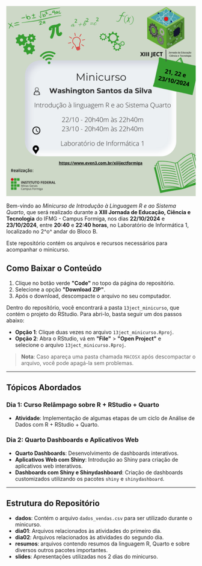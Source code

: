 
![](minicurso.png)

Bem-vindo ao *Minicurso de Introdução à Linguagem R e ao Sistema Quarto*, que 
será realizado durante a **XIII Jornada de Educação, Ciência e Tecnologia** 
do IFMG - Campus Formiga, nos dias **22/10/2024** e **23/10/2024**, entre 
**20:40** e **22:40 horas**, no Laboratório de Informática 1, localizado 
no 2^o^ andar do Bloco B.

Este repositório contém os arquivos e recursos necessários para 
acompanhar o minicurso.

## Como Baixar o Conteúdo

1. Clique no botão verde **"Code"** no topo da página do repositório.
2. Selecione a opção **"Download ZIP"**.
3. Após o download, descompacte o arquivo no seu computador.

Dentro do repositório, você encontrará a pasta `13ject_minicurso`, que 
contém o projeto do RStudio. Para abri-lo, basta seguir um dos passos abaixo:

- **Opção 1**: Clique duas vezes no arquivo `13ject_minicurso.Rproj`.
- **Opção 2**: Abra o RStudio, vá em **"File"** > **"Open Project"** e \
               selecione o arquivo `13ject_minicurso.Rproj`.

> **Nota**: Caso apareça uma pasta chamada `MACOSX` após descompactar o arquivo, você pode apagá-la sem problemas.

---

## Tópicos Abordados

### **Dia 1: Curso Relâmpago sobre R + RStudio + Quarto**

- **Atividade**: Implementação de algumas etapas de um 
                 ciclo de Análise de Dados com R + RStudio + Quarto.

### **Dia 2: Quarto Dashboards e Aplicativos Web**

- **Quarto Dashboards**: Desenvolvimento de dashboards interativos.
- **Aplicativos Web com Shiny**: Introdução ao Shiny para criação de 
                                 aplicativos web interativos.
- **Dashboards com Shiny e Shinydashboard**: Criação de dashboards customizados 
utilizando os pacotes `shiny` e `shinydashboard`.

---

## Estrutura do Repositório

- **dados**: Contém o arquivo `dados_vendas.csv` para ser utilizado durante o 
             minicurso.
- **dia01**: Arquivos relacionados às atividades do primeiro dia.
- **dia02**: Arquivos relacionados às atividades do segundo dia.
- **resumos**: arquivos contendo resumos da linguagem R, Quarto e sobre 
               diversos outros pacotes importantes.
- **slides**: Apresentações utilizadas nos 2 dias do minicurso.

